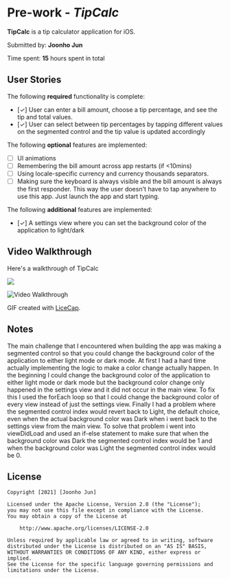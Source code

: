 # Pre-work - *TipCalc*

**TipCalc** is a tip calculator application for iOS.

Submitted by: **Joonho Jun**

Time spent: **15** hours spent in total

## User Stories

The following **required** functionality is complete:

* [✓] User can enter a bill amount, choose a tip percentage, and see the tip and total values.
* [✓] User can select between tip percentages by tapping different values on the segmented control and the tip value is updated accordingly

The following **optional** features are implemented:

* [ ] UI animations
* [ ] Remembering the bill amount across app restarts (if <10mins)
* [ ] Using locale-specific currency and currency thousands separators.
* [ ] Making sure the keyboard is always visible and the bill amount is always the first responder. This way the user doesn't have to tap anywhere to use this app. Just launch the app and start typing.

The following **additional** features are implemented:

- [✓] A settings view where you can set the background color of the application to light/dark

## Video Walkthrough

Here's a walkthrough of TipCalc

![](https://i.imgur.com/TjMlP8Z.gif)



<img src='http://i.imgur.com/link/to/your/gif/file.gif' title='Video Walkthrough' width='' alt='Video Walkthrough' />


GIF created with [LiceCap](http://www.cockos.com/licecap/).

## Notes

The main challenge that I encountered when building the app was making a segmented control so that you could change the background color of the application to either light mode or dark mode. At first I had a hard time actually implementing the logic to make a color change actually happen. In the beginning I could change the background color of the application to either light mode or dark mode but the background color change only happened in the settings view and it did not occur in the main view. To fix this I used the forEach loop so that I could change the background color of every view instead of just the settings view. Finally I had a problem where the segmented control index would revert back to Light, the default choice, even when the actual background color was Dark when i went back to the settings view from the main view. To solve that problem i went into viewDidLoad and used an if-else statement to make sure that when the background color was Dark the segmented control index would be 1 and when the background color was Light the segmented control index would be 0.

## License

    Copyright [2021] [Joonho Jun]

    Licensed under the Apache License, Version 2.0 (the "License");
    you may not use this file except in compliance with the License.
    You may obtain a copy of the License at

        http://www.apache.org/licenses/LICENSE-2.0

    Unless required by applicable law or agreed to in writing, software
    distributed under the License is distributed on an "AS IS" BASIS,
    WITHOUT WARRANTIES OR CONDITIONS OF ANY KIND, either express or implied.
    See the License for the specific language governing permissions and
    limitations under the License.

